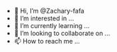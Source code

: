 - 👋 Hi, I’m @Zachary-fafa
- 👀 I’m interested in ...
- 🌱 I’m currently learning ...
- 💞️ I’m looking to collaborate on ...
- 📫 How to reach me ...

<!---
Zachary-fafa/Zachary-fafa is a ✨ special ✨ repository because its `README.md` (this file) appears on your GitHub profile.
You can click the Preview link to take a look at your changes.
--->
